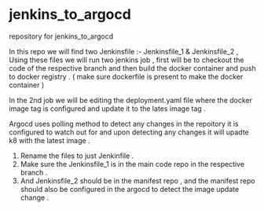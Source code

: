 # jenkins_to_argocd
repository for jenkins_to_argocd

In this repo we will find two Jenkinsfile :- Jenkinsfile_1 & Jenkinsfile_2 , Using these files we will run two jenkins job , first will be to checkout the code of the respective branch and then 
build the docker container and push to docker registry . ( make sure dockerfile is present to make the docker container ) 

In the 2nd job we will be editing the deployment.yaml file where the docker image tag is configured and update it to the lates image tag . 

Argocd uses polling method to detect any changes in the repoitory it is configured to watch out for and upon detecting any changes it will upadte k8 with the latest image .



1) Rename the files to just Jenkinfile . 
2) Make sure the Jenkinsfile_1 is in the main code repo in the respective branch . 
3) And Jenkinsfile_2 should be in the manifest repo , and the manifest repo should also be configured in the argocd to detect the image update change .
